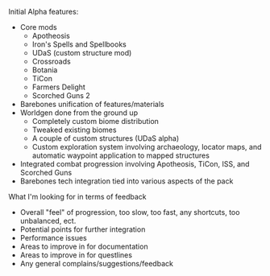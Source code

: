 
Initial Alpha features:

- Core mods
	- Apotheosis
	- Iron's Spells and Spellbooks
	- UDaS (custom structure mod)
	- Crossroads
	- Botania
	- TiCon
	- Farmers Delight
	- Scorched Guns 2
- Barebones unification of features/materials
- Worldgen done from the ground up
	- Completely custom biome distribution
	- Tweaked existing biomes
	- A couple of custom structures (UDaS alpha)
	- Custom exploration system involving archaeology, locator maps, and automatic waypoint application to mapped structures
- Integrated combat progression involving Apotheosis, TiCon, ISS, and Scorched Guns
- Barebones tech integration tied into various aspects of the pack

What I'm looking for in terms of feedback
- Overall "feel" of progression, too slow, too fast, any shortcuts, too unbalanced, ect.
- Potential points for further integration
- Performance issues
- Areas to improve in for documentation
- Areas to improve in for questlines
- Any general complains/suggestions/feedback